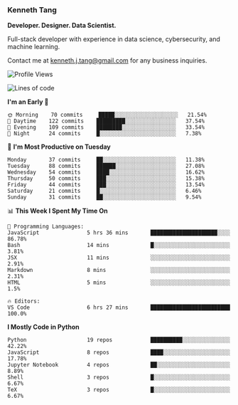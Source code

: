 ### Kenneth Tang
**Developer. Designer. Data Scientist.**

Full-stack developer with experience in data science, cybersecurity, and machine learning.

Contact me at <kenneth.j.tang@gmail.com> for any business inquiries.

<!-- [![Kenny's GitHub stats](https://github-readme-stats.vercel.app/api?username=Kenny477)](https://github.com/anuraghazra/github-readme-stats) -->

<!-- [![Top Languages](https://github-readme-stats.vercel.app/api/top-langs/?username=anuraghazra)](https://github.com/anuraghazra/github-readme-stats) -->

<!--START_SECTION:waka-->
![Profile Views](http://img.shields.io/badge/Profile%20Views-0-blue)

![Lines of code](https://img.shields.io/badge/From%20Hello%20World%20I%27ve%20Written-12%20Million%20lines%20of%20code-blue)

**I'm an Early 🐤** 

```text
🌞 Morning    70 commits     █████░░░░░░░░░░░░░░░░░░░░   21.54% 
🌆 Daytime    122 commits    █████████░░░░░░░░░░░░░░░░   37.54% 
🌃 Evening    109 commits    ████████░░░░░░░░░░░░░░░░░   33.54% 
🌙 Night      24 commits     █░░░░░░░░░░░░░░░░░░░░░░░░   7.38%

```
📅 **I'm Most Productive on Tuesday** 

```text
Monday       37 commits     ██░░░░░░░░░░░░░░░░░░░░░░░   11.38% 
Tuesday      88 commits     ██████░░░░░░░░░░░░░░░░░░░   27.08% 
Wednesday    54 commits     ████░░░░░░░░░░░░░░░░░░░░░   16.62% 
Thursday     50 commits     ███░░░░░░░░░░░░░░░░░░░░░░   15.38% 
Friday       44 commits     ███░░░░░░░░░░░░░░░░░░░░░░   13.54% 
Saturday     21 commits     █░░░░░░░░░░░░░░░░░░░░░░░░   6.46% 
Sunday       31 commits     ██░░░░░░░░░░░░░░░░░░░░░░░   9.54%

```


📊 **This Week I Spent My Time On** 

```text
💬 Programming Languages: 
JavaScript               5 hrs 36 mins       █████████████████████░░░░   86.78% 
Bash                     14 mins             █░░░░░░░░░░░░░░░░░░░░░░░░   3.81% 
JSX                      11 mins             ░░░░░░░░░░░░░░░░░░░░░░░░░   2.91% 
Markdown                 8 mins              ░░░░░░░░░░░░░░░░░░░░░░░░░   2.31% 
HTML                     5 mins              ░░░░░░░░░░░░░░░░░░░░░░░░░   1.5%

🔥 Editors: 
VS Code                  6 hrs 27 mins       █████████████████████████   100.0%

```

**I Mostly Code in Python** 

```text
Python                   19 repos            ██████████░░░░░░░░░░░░░░░   42.22% 
JavaScript               8 repos             ████░░░░░░░░░░░░░░░░░░░░░   17.78% 
Jupyter Notebook         4 repos             ██░░░░░░░░░░░░░░░░░░░░░░░   8.89% 
Shell                    3 repos             █░░░░░░░░░░░░░░░░░░░░░░░░   6.67% 
TeX                      3 repos             █░░░░░░░░░░░░░░░░░░░░░░░░   6.67%

```



<!--END_SECTION:waka-->
